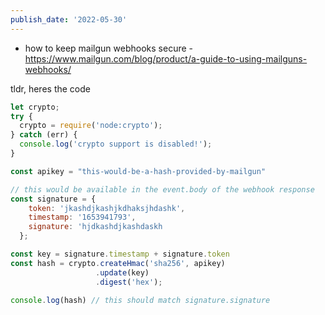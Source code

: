 ```yaml
---
publish_date: '2022-05-30'
---
```

- how to keep mailgun webhooks secure - https://www.mailgun.com/blog/product/a-guide-to-using-mailguns-webhooks/

tldr, heres the code 

```js
let crypto;
try {
  crypto = require('node:crypto');
} catch (err) {
  console.log('crypto support is disabled!');
}

const apikey = "this-would-be-a-hash-provided-by-mailgun"

// this would be available in the event.body of the webhook response
const signature = {
    token: 'jkashdjkashjkdhaksjhdashk',
    timestamp: '1653941793',
    signature: 'hjdkashdjkashdaskh
  };

const key = signature.timestamp + signature.token  
const hash = crypto.createHmac('sha256', apikey)  
                   .update(key)
                   .digest('hex');

console.log(hash) // this should match signature.signature
```
